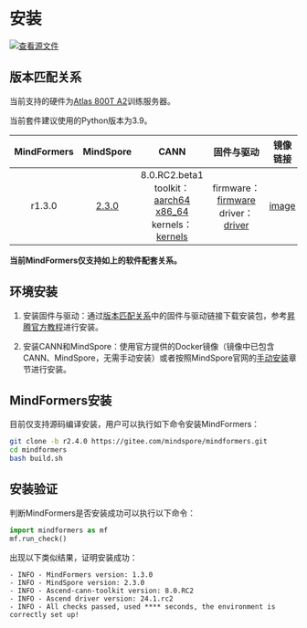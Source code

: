 # 安装

[![查看源文件](https://mindspore-website.obs.cn-north-4.myhuaweicloud.com/website-images/r2.4.0/resource/_static/logo_source.svg)](https://gitee.com/mindspore/docs/blob/r2.4.0/docs/mindformers/docs/source_zh_cn/quick_start/install.md)

## 版本匹配关系

当前支持的硬件为[Atlas 800T A2](https://www.hiascend.com/hardware/ai-server?tag=900A2)训练服务器。

当前套件建议使用的Python版本为3.9。

| MindFormers |                 MindSpore                  |                                                                                                                                                                                                                  CANN                                                                                                                                                                                                                   |                                                   固件与驱动                                                    |                                 镜像链接                                  |
|:-----------:|:------------------------------------------:|:---------------------------------------------------------------------------------------------------------------------------------------------------------------------------------------------------------------------------------------------------------------------------------------------------------------------------------------------------------------------------------------------------------------------------------------:|:----------------------------------------------------------------------------------------------------------:|:---------------------------------------------------------------------:|
|   r1.3.0    | [2.3.0](https://www.mindspore.cn/install/) | 8.0.RC2.beta1 <br/> toolkit：[aarch64](https://ascend-repo.obs.cn-east-2.myhuaweicloud.com/CANN/CANN%208.0.RC2/Ascend-cann-toolkit_8.0.RC2_linux-aarch64.run) [x86_64](https://ascend-repo.obs.cn-east-2.myhuaweicloud.com/CANN/CANN%208.0.RC2/Ascend-cann-toolkit_8.0.RC2_linux-x86_64.run) <br/> kernels：[kernels](https://ascend-repo.obs.cn-east-2.myhuaweicloud.com/CANN/CANN%208.0.RC2/Ascend-cann-kernels-910b_8.0.RC2_linux.run) | firmware：[firmware](https://ascend-repo.obs.cn-east-2.myhuaweicloud.com/Ascend%20HDK/Ascend%20HDK%2024.1.RC2/Ascend-hdk-910b-npu-firmware_7.3.0.1.231.run) <br/> driver： [driver](https://ascend-repo.obs.cn-east-2.myhuaweicloud.com/Ascend%20HDK/Ascend%20HDK%2024.1.RC2/Ascend-hdk-910b-npu-driver_24.1.rc2_linux-aarch64.run) | [image](http://mirrors.cn-central-221.ovaijisuan.com/detail/138.html) |

**当前MindFormers仅支持如上的软件配套关系。**

## 环境安装

1. 安装固件与驱动：通过[版本匹配关系](https://www.mindspore.cn/mindformers/docs/zh-CN/r1.3.0/quick_start/install.html#%E7%89%88%E6%9C%AC%E5%8C%B9%E9%85%8D%E5%85%B3%E7%B3%BB)中的固件与驱动链接下载安装包，参考[昇腾官方教程](https://www.hiascend.com/document/detail/zh/quick-installation/24.0.RC1/quickinstg_train/800_9000A2/quickinstg_800_9000A2_0007.html)进行安装。

2. 安装CANN和MindSpore：使用官方提供的Docker镜像（镜像中已包含CANN、MindSpore，无需手动安装）或者按照MindSpore官网的[手动安装](https://www.mindspore.cn/install/#%E6%89%8B%E5%8A%A8%E5%AE%89%E8%A3%85)章节进行安装。

## MindFormers安装

目前仅支持源码编译安装，用户可以执行如下命令安装MindFormers：

```bash
git clone -b r2.4.0 https://gitee.com/mindspore/mindformers.git
cd mindformers
bash build.sh
```

## 安装验证

判断MindFormers是否安装成功可以执行以下命令：

```python
import mindformers as mf
mf.run_check()
```

出现以下类似结果，证明安装成功：

```text
- INFO - MindFormers version: 1.3.0
- INFO - MindSpore version: 2.3.0
- INFO - Ascend-cann-toolkit version: 8.0.RC2
- INFO - Ascend driver version: 24.1.rc2
- INFO - All checks passed, used **** seconds, the environment is correctly set up!
```